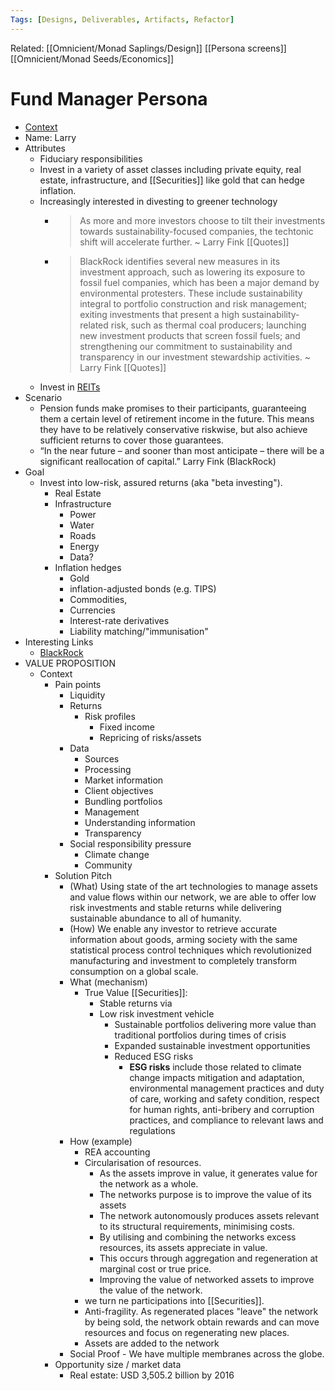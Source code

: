 ```yaml
---
Tags: [Designs, Deliverables, Artifacts, Refactor]
---
```

Related: [[Omnicient/Monad Saplings/Design]] [[Persona screens]] [[Omnicient/Monad Seeds/Economics]]

# Fund Manager Persona

- [Context](https://www.investopedia.com/articles/credit-loans-mortgages/090116/what-do-pension-funds-typically-invest.asp)
- Name: Larry
- Attributes
    - Fiduciary responsibilities
    - Invest in a variety of asset classes including private equity, real estate, infrastructure, and [[Securities]] like gold that can hedge inflation.
    - Increasingly interested in divesting to greener technology
		- > As more and more investors choose to tilt their investments towards 		sustainability-focused companies, the techtonic shift will accelerate further. ~ Larry Fink [[Quotes]]
		- > BlackRock identifies several new measures in its investment approach, such as lowering its exposure to fossil fuel companies, which has been a major demand by environmental protesters. These include sustainability integral to portfolio construction and risk management; exiting investments that present a high sustainability-related risk, such as thermal coal producers; launching new investment products that screen fossil fuels; and strengthening our commitment to sustainability and transparency in our investment stewardship activities. ~ Larry Fink [[Quotes]]
    - Invest in [REITs](https://www.investopedia.com/terms/r/reit.asp)
- Scenario
    - Pension funds make promises to their participants, guaranteeing them a certain level of retirement income in the future. This means they have to be relatively conservative riskwise, but also achieve sufficient returns to cover those guarantees.
    - “In the near future – and sooner than most anticipate – there will be a significant reallocation of capital.” Larry Fink (BlackRock)
- Goal
    - Invest into low-risk, assured returns (aka "beta investing").
        - Real Estate
        - Infrastructure
            - Power
            - Water 
            - Roads 
            - Energy
            - Data?
        - Inflation hedges 
            - Gold
            - inflation-adjusted bonds (e.g. TIPS)
            - Commodities, 
            - Currencies
            - Interest-rate derivatives
            - Liability matching/"immunisation"
- Interesting Links
    - [BlackRock](https://www.blackrock.com/corporate/investor-relations/larry-fink-chairmans-letter)
- VALUE PROPOSITION
    - Context
        - Pain points
            - Liquidity
            - Returns
                - Risk profiles 
                    - Fixed income
                    - Repricing of risks/assets
            - Data
                - Sources
                - Processing
                - Market information
                - Client objectives
                - Bundling portfolios
                - Management
                - Understanding information
                - Transparency 
            - Social responsibility pressure
                - Climate change
                - Community
        - Solution Pitch
            - (What) Using state of the art technologies to manage assets and value flows within our network, we are able to offer low risk investments and stable returns while delivering sustainable abundance to all of humanity.
            - (How) We enable any investor to retrieve accurate information about goods, arming society with the same statistical process control techniques which revolutionized manufacturing and investment to completely transform consumption on a global scale.
            - What (mechanism)
                - True Value [[Securities]]: 
                    - Stable returns via 
                    - Low risk investment vehicle
                        - Sustainable portfolios delivering more value than traditional portfolios during times of crisis
                        - Expanded sustainable investment opportunities
                        - Reduced ESG risks
                            - **ESG risks** include those related to climate change impacts mitigation and adaptation, environmental management practices and duty of care, working and safety condition, respect for human rights, anti-bribery and corruption practices, and compliance to relevant laws and regulations
            - How (example)
                - REA accounting
                - Circularisation of resources.
                    - As the assets improve in value, it generates value for the network as a whole.
                    - The networks purpose is to improve the value of its assets
                    - The network autonomously produces assets relevant to its structural requirements, minimising costs.
                    - By utilising and combining the networks excess resources, its assets appreciate in value.
                    - This occurs through aggregation and regeneration at marginal cost or true price. 
                    - Improving the value of networked assets to improve the value of the network.
                - we turn ne participations into [[Securities]].
                - Anti-fragility. As regenerated places "leave" the network by being sold, the network obtain rewards and can move resources and focus on regenerating new places.
                - Assets are added to the network
            - Social Proof -  We have multiple membranes across the globe.
        - Opportunity size / market data
            - Real estate: USD 3,505.2 billion by 2016


